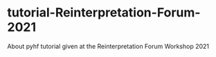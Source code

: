 # tutorial-Reinterpretation-Forum-2021
About pyhf tutorial given at the Reinterpretation Forum Workshop 2021
